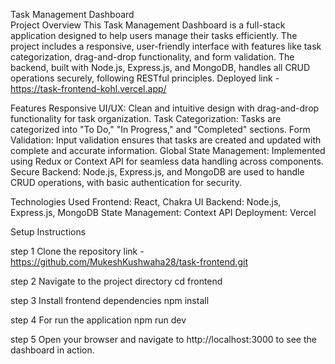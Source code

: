 Task Management Dashboard
<br>
Project Overview
This Task Management Dashboard is a full-stack application designed to help users manage their tasks efficiently. The project includes a responsive, user-friendly interface with features like task categorization, drag-and-drop functionality, and form validation. The backend, built with Node.js, Express.js, and MongoDB, handles all CRUD operations securely, following RESTful principles.
Deployed link - https://task-frontend-kohl.vercel.app/

Features
Responsive UI/UX: Clean and intuitive design with drag-and-drop functionality for task organization.
Task Categorization: Tasks are categorized into "To Do," "In Progress," and "Completed" sections.
Form Validation: Input validation ensures that tasks are created and updated with complete and accurate information.
Global State Management: Implemented using Redux or Context API for seamless data handling across components.
Secure Backend: Node.js, Express.js, and MongoDB are used to handle CRUD operations, with basic authentication for security.


Technologies Used
Frontend: React, Chakra UI
Backend: Node.js, Express.js, MongoDB
State Management: Context API
Deployment: Vercel

Setup Instructions

step 1 
Clone the repository
link - https://github.com/MukeshKushwaha28/task-frontend.git

step 2 
Navigate to the project directory
cd frontend

step 3 
Install frontend dependencies
npm install

step 4 
For run the application
npm run dev

step 5
Open your browser and navigate to http://localhost:3000 to see the dashboard in action.



